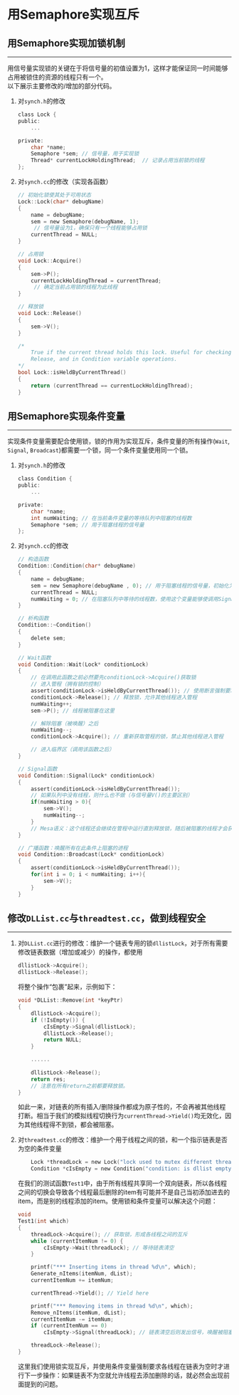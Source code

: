 # 用Semaphore实现互斥

## 用Semaphore实现加锁机制

---

用信号量实现锁的关键在于将信号量的初值设置为1，这样才能保证同一时间能够占用被锁住的资源的线程只有一个。  
以下展示主要修改的/增加的部分代码。

1. 对`synch.h`的修改

    ``` C
    class Lock {
    public:
        ...

    private:
        char *name;
        Semaphore *sem; // 信号量，用于实现锁
        Thread* currentLockHoldingThread;  // 记录占用当前锁的线程     
    };
    ```

2. 对`synch.cc`的修改（实现各函数）

    ``` C
    // 初始化锁使其处于可用状态
    Lock::Lock(char* debugName)
    {
        name = debugName; 
        sem = new Semaphore(debugName, 1);
         // 信号量设为1，确保只有一个线程能够占用锁
        currentThread = NULL;
    }

    // 占用锁
    void Lock::Acquire()
    {   
        sem->P();
        currentLockHoldingThread = currentThread; 
         // 确定当前占用锁的线程为此线程
    }

    // 释放锁
    void Lock::Release()
    {
        sem->V();
    }

    /*
        True if the current thread holds this lock. Useful for checking in
        Release, and in Condition variable operations.
    */
    bool Lock::isHeldByCurrentThread()
    {
        return (currentThread == currentLockHoldingThread);
    }
    ```

## 用Semaphore实现条件变量

---

实现条件变量需要配合使用锁，锁的作用为实现互斥，条件变量的所有操作(`Wait`, `Signal`, `Broadcast`)都需要一个锁，同一个条件变量使用同一个锁。

1. 对`synch.h`的修改

    ``` C
    class Condition {
    public:
        ...

    private:
        char *name;
        int numWaiting; // 在当前条件变量的等待队列中阻塞的线程数
        Semaphore *sem; // 用于阻塞线程的信号量
    };
    ```

2. 对`synch.cc`的修改

    ``` C
    // 构造函数
    Condition::Condition(char* debugName)
    { 
        name = debugName;
        sem = new Semaphore(debugName , 0); // 用于阻塞线程的信号量，初始化为0使调用Wait时必然阻塞
        currentThread = NULL; 
        numWaiting = 0; // 在阻塞队列中等待的线程数，使用这个变量能够使调用Signal的效果不积累
    }

    // 析构函数
    Condition::~Condition()
    {
        delete sem;
    }

    // Wait函数
    void Condition::Wait(Lock* conditionLock)
    { 
        // 在调用此函数之前必然要先conditionLock->Acquire()获取锁
        // 进入管程（拥有锁的控制）
        assert(conditionLock->isHeldByCurrentThread()); // 使用断言强制要求当前进程是控制着该锁的
        conditionLock->Release(); // 释放锁，允许其他线程进入管程
        numWaiting++; 
        sem->P(); // 线程被阻塞在这里

        // 解除阻塞（被唤醒）之后
        numWaiting--;
        conditionLock->Acquire(); // 重新获取管程的锁，禁止其他线程进入管程

        // 进入临界区（调用该函数之后）
    }

    // Signal函数
    void Condition::Signal(Lock* conditionLock)
    {
        assert(conditionLock->isHeldByCurrentThread());
        // 如果队列中没有线程，则什么也不做（与信号量V()的主要区别）
        if(numWaiting > 0){
            sem->V();
            numWaiting--; 
        }
        // Mesa语义：这个线程还会继续在管程中运行直到释放锁，随后被阻塞的线程才会获得锁与资源
    }

    // 广播函数：唤醒所有在此条件上阻塞的进程
    void Condition::Broadcast(Lock* conditionLock)
    {
        assert(conditionLock->isHeldByCurrentThread());
        for(int i = 0; i < numWaiting; i++){
            sem->V();
        }
    }
    ```

## 修改`DLList.cc`与`threadtest.cc`，做到线程安全

---

1. 对`DLList.cc`进行的修改：维护一个链表专用的锁`dllistLock`，对于所有需要修改链表数据（增加或减少）的操作，都使用

    ``` C
    dllistLock->Acquire();
    dllistLock->Release();
    ```

    将整个操作“包裹”起来，示例如下：

    ``` C
    void *DLList::Remove(int *keyPtr)
    {
        dllistLock->Acquire();
        if (!IsEmpty()) {
            cIsEmpty->Signal(dllistLock);
            dllistLock->Release();
            return NULL;
        }

        ......
        
        dllistLock->Release();
        return res;
        // 注意在所有return之前都要释放锁。
    }
    ```

    如此一来，对链表的所有插入/删除操作都成为原子性的，不会再被其他线程打断。相当于我们的模拟线程切换行为`currentThread->Yield()`均无效化，因为其他线程得不到锁，都会被阻塞。

2. 对`threadtest.cc`的修改：维护一个用于线程之间的锁，和一个指示链表是否为空的条件变量

    ``` C
        Lock *threadLock = new Lock("lock used to mutex different threads");
        Condition *cIsEmpty = new Condition("condition: is dllist empty?");
    ```

    在我们的测试函数`Test1`中，由于所有线程共享同一个双向链表，所以各线程之间的切换会导致各个线程最后删除的item有可能并不是自己当初添加进去的item，而是别的线程添加的item。使用锁和条件变量可以解决这个问题：

    ``` C
    void
    Test1(int which)
    {
        threadLock->Acquire(); // 获取锁，形成各线程之间的互斥
        while (currentItemNum != 0) {
            cIsEmpty->Wait(threadLock); // 等待链表清空
        }

        printf("*** Inserting items in thread %d\n", which);
        Generate_nItems(itemNum, dList);
        currentItemNum += itemNum;

        currentThread->Yield(); // Yield here

        printf("*** Removing items in thread %d\n", which);
        Remove_nItems(itemNum, dList);
        currentItemNum -= itemNum;
        if (currentItemNum == 0)
            cIsEmpty->Signal(threadLock); // 链表清空后则发出信号，唤醒被阻塞的线程

        threadLock->Release();
    }
    ```

    这里我们使用锁实现互斥，并使用条件变量强制要求各线程在链表为空时才进行下一步操作：如果链表不为空就允许线程去添加删除的话，就必然会出现前面提到的问题。
